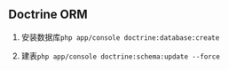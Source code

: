 Doctrine ORM
---

1. 安装数据库`php app/console doctrine:database:create`

2. 建表`php app/console doctrine:schema:update --force`
